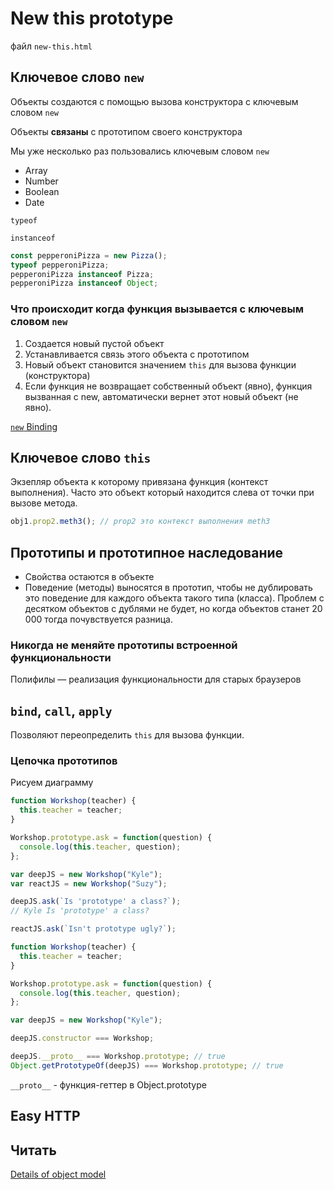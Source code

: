 # New this prototype

файл `new-this.html`

## Ключевое слово `new`

Объекты создаются с помощью вызова конструктора с ключевым словом `new`

Объекты **связаны** с прототипом своего конструктора

Мы уже несколько раз пользовались ключевым словом `new`

- Array
- Number
- Boolean
- Date

`typeof`

`instanceof`

```js
const pepperoniPizza = new Pizza();
typeof pepperoniPizza;
pepperoniPizza instanceof Pizza;
pepperoniPizza instanceof Object;
```

### Что происходит когда функция вызывается с ключевым словом `new`

1. Создается новый пустой объект
2. Устанавливается связь этого объекта с прототипом
3. Новый объект становится значением `this` для вызова функции (конструктора)
4. Если функция не возвращает собственный объект (явно), функция вызванная с new, автоматически вернет этот новый объект (не явно).

[`new` Binding](https://github.com/getify/You-Dont-Know-JS/blob/2nd-ed/objects-classes/ch2.md#new-binding)

## Ключевое слово `this`

Экзепляр объекта к которому привязана функция (контекст выполнения).
Часто это объект который находится слева от точки при вызове метода.

```js
obj1.prop2.meth3(); // prop2 это контекст выполнения meth3
```

## Прототипы и прототипное наследование

- Свойства остаются в объекте
- Поведение (методы) выносятся в прототип, чтобы не дублировать это поведение для каждого объекта такого типа (класса). Проблем с десятком объектов с дублями не будет, но когда объектов станет 20 000 тогда почувствуется разница.

### Никогда не меняйте прототипы встроенной функциональности

Полифилы — реализация функциональности для старых браузеров

## `bind`, `call`, `apply`

Позволяют переопределить `this` для вызова функции.

### Цепочка прототипов

Рисуем диаграмму

```js
function Workshop(teacher) {
  this.teacher = teacher;
}

Workshop.prototype.ask = function(question) {
  console.log(this.teacher, question);
};

var deepJS = new Workshop("Kyle");
var reactJS = new Workshop("Suzy");

deepJS.ask(`Is 'prototype' a class?`);
// Kyle Is 'prototype' a class?

reactJS.ask(`Isn't prototype ugly?`);
```

```js
function Workshop(teacher) {
  this.teacher = teacher;
}

Workshop.prototype.ask = function(question) {
  console.log(this.teacher, question);
};

var deepJS = new Workshop("Kyle");

deepJS.constructor === Workshop;

deepJS.__proto__ === Workshop.prototype; // true
Object.getPrototypeOf(deepJS) === Workshop.prototype; // true
```

`__proto__` - функция-геттер в Object.prototype

## Easy HTTP

## Читать

[Details of object model](https://developer.mozilla.org/en-US/docs/Web/JavaScript/Guide/Details_of_the_Object_Model)
